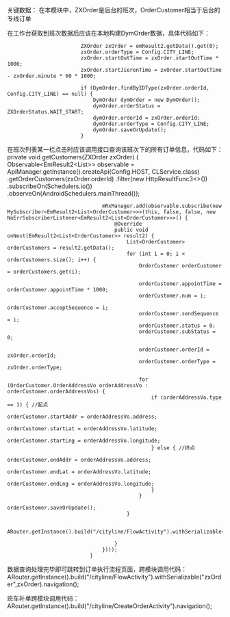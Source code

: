 关键数据：
在本模块中，ZXOrder是后台的班次，OrderCustomer相当于后台的专线订单

在工作台获取到班次数据后应该在本地构建DymOrder数据，具体代码如下：

                            ZXOrder zxOrder = emResult2.getData().get(0);
                            zxOrder.orderType = Config.CITY_LINE;
                            zxOrder.startOutTime = zxOrder.startOutTime * 1000;
                            zxOrder.startJierenTime = zxOrder.startOutTime - zxOrder.minute * 60 * 1000;

                            if (DymOrder.findByIDType(zxOrder.orderId, Config.CITY_LINE) == null) {
                                DymOrder dymOrder = new DymOrder();
                                dymOrder.orderStatus = ZXOrderStatus.WAIT_START;
                                dymOrder.orderId = zxOrder.orderId;
                                dymOrder.orderType = Config.CITY_LINE;
                                dymOrder.saveOrUpdate();
                            }

在班次列表某一栏点击时应该调用接口查询该班次下的所有订单信息，代码如下：
                               private void getCustomers(ZXOrder zxOrder) {
                                   Observable<EmResult2<List<OrderCustomer>>> observable = ApiManager.getInstance().createApi(Config.HOST, CLService.class)
                                           .getOrderCustomers(zxOrder.orderId)
                                           .filter(new HttpResultFunc3<>())
                                           .subscribeOn(Schedulers.io())
                                           .observeOn(AndroidSchedulers.mainThread());

                                   mRxManager.add(observable.subscribe(new MySubscriber<EmResult2<List<OrderCustomer>>>(this, false, false, new NoErrSubscriberListener<EmResult2<List<OrderCustomer>>>() {
                                       @Override
                                       public void onNext(EmResult2<List<OrderCustomer>> result2) {
                                           List<OrderCustomer> orderCustomers = result2.getData();
                                           for (int i = 0; i < orderCustomers.size(); i++) {
                                               OrderCustomer orderCustomer = orderCustomers.get(i);

                                               orderCustomer.appointTime = orderCustomer.appointTime * 1000;
                                               orderCustomer.num = i;
                                               orderCustomer.acceptSequence = i;
                                               orderCustomer.sendSequence = i;
                                               orderCustomer.status = 0;
                                               orderCustomer.subStatus = 0;

                                               orderCustomer.orderId = zxOrder.orderId;
                                               orderCustomer.orderType = zxOrder.orderType;

                                               for (OrderCustomer.OrderAddressVo orderAddressVo : orderCustomer.orderAddressVos) {
                                                   if (orderAddressVo.type == 1) { //起点
                                                       orderCustomer.startAddr = orderAddressVo.address;
                                                       orderCustomer.startLat = orderAddressVo.latitude;
                                                       orderCustomer.startLng = orderAddressVo.longitude;
                                                   } else { //终点
                                                       orderCustomer.endAddr = orderAddressVo.address;
                                                       orderCustomer.endLat = orderAddressVo.latitude;
                                                       orderCustomer.endLng = orderAddressVo.longitude;
                                                   }
                                               }
                                               orderCustomer.saveOrUpdate();
                                           }

                                            ARouter.getInstance().build("/cityline/FlowActivity").withSerializable("zxOrder",zxOrder).navigation();

                                       }
                                   })));
                               }

数据查询处理完毕即可跳转到订单执行流程页面，跨模块调用代码：
            ARouter.getInstance().build("/cityline/FlowActivity").withSerializable("zxOrder",zxOrder).navigation();



班车补单跨模块调用代码：  ARouter.getInstance().build("/cityline/CreateOrderActivity").navigation();
